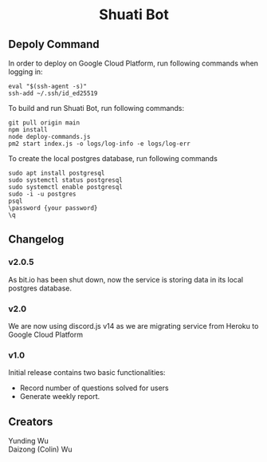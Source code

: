 <h1 style="text-align:center">Shuati Bot</h1>

## Depoly Command

In order to deploy on Google Cloud Platform, run following commands when logging in:

```
eval "$(ssh-agent -s)"
ssh-add ~/.ssh/id_ed25519
```

To build and run Shuati Bot, run following commands:

```
git pull origin main
npm install
node deploy-commands.js
pm2 start index.js -o logs/log-info -e logs/log-err
```

To create the local postgres database, run following commands

```
sudo apt install postgresql
sudo systemctl status postgresql
sudo systemctl enable postgresql
sudo -i -u postgres
psql
\password {your password}
\q
```

## Changelog

### v2.0.5
As bit.io has been shut down, now the service is storing data in its local postgres database.

### v2.0

We are now using discord.js v14 as we are migrating service from Heroku to Google Cloud Platform

### v1.0

Initial release contains two basic functionalities:

<ul>
    <li> Record number of questions solved for users </li>
    <li> Generate weekly report. </li>
</ul>

## Creators

Yunding Wu <br>
Daizong (Colin) Wu <br>
